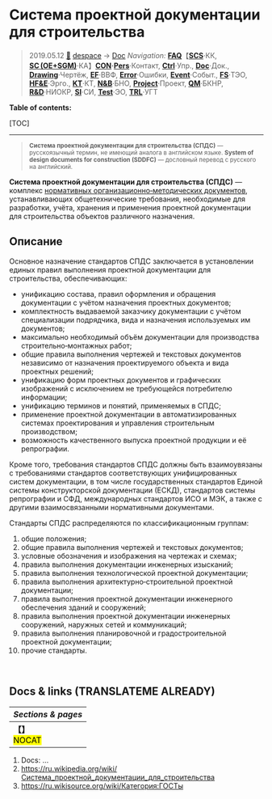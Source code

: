 # Система проектной документации для строительства
> 2019.05.12 [🚀](../../index/index.md) [despace](index.md) → [Doc](doc.md)
> *Navigation:*
> **[FAQ](faq.md)**【**[SCS](scs.md)**·КК, **[SC (OE+SGM)](sc.md)**·КА】**[CON](contact.md)·[Pers](person.md)**·Контакт, **[Ctrl](control.md)**·Упр., **[Doc](doc.md)**·Док., **[Drawing](drawing.md)**·Чертёж, **[EF](ef.md)**·ВВФ, **[Error](error.md)**·Ошибки, **[Event](event.md)**·Событ., **[FS](fs.md)**·ТЭО, **[HF&E](hfe.md)**·Эрго., **[KT](kt.md)**·КТ, **[N&B](nnb.md)**·БНО, **[Project](project.md)**·Проект, **[QM](qm.md)**·БКНР, **[R&D](rnd.md)**·НИОКР, **[SI](si.md)**·СИ, **[Test](test.md)**·ЭО, **[TRL](trl.md)**·УГТ

**Table of contents:**

[TOC]

---

> <small>**Система проектной документации для строительства (СПДС)** — русскоязычный термин, не имеющий аналога в английском языке. **System of design documents for construction (SDDFC)** — дословный перевод с русского на английский.</small>

**Система проектной документации для строительства (СПДС)** — комплекс [нормативных организационно‑методических документов](doc.md), устанавливающих общетехнические требования, необходимые для разработки, учёта, хранения и применения проектной документации для строительства объектов различного назначения.



## Описание
Основное назначение стандартов СПДС заключается в установлении единых правил выполнения проектной документации для строительства, обеспечивающих:

   - унификацию состава, правил оформления и обращения документации с учётом назначения проектных документов;
   - комплектность выдаваемой заказчику документации с учётом специализации подрядчика, вида и назначения используемых им документов;
   - максимально необходимый объём документации для производства строительно‑монтажных работ;
   - общие правила выполнения чертежей и текстовых документов независимо от назначения проектируемого объекта и вида проектных решений;
   - унификацию форм проектных документов и графических изображений с исключением не требующейся потребителю информации;
   - унификацию терминов и понятий, применяемых в СПДС;
   - применение проектной документации в автоматизированных системах проектирования и управления строительным производством;
   - возможность качественного выпуска проектной продукции и её репрографии.

Кроме того, требования стандартов СПДС должны быть взаимоувязаны с требованиями стандартов соответствующих унифицированных систем документации, в том числе государственных стандартов Единой системы конструкторской документации (ЕСКД), стандартов системы репрографии и СФД, международных стандартов ИСО и МЭК, а также с другими взаимосвязанными нормативными документами.

Стандарты СПДС распределяются по классификационным группам:

   1. общие положения;
   1. общие правила выполнения чертежей и текстовых документов;
   1. условные обозначения и изображения на чертежах и схемах;
   1. правила выполнения документации инженерных изысканий;
   1. правила выполнения технологической проектной документации;
   1. правила выполнения архитектурно‑строительной проектной документации;
   1. правила выполнения проектной документации инженерного обеспечения зданий и сооружений;
   1. правила выполнения проектной документации инженерных сооружений, наружных сетей и коммуникаций;
   1. правила выполнения планировочной и градостроительной проектной документации;
   1. прочие стандарты.



<p style="page-break-after:always"> </p>

## Docs & links (TRANSLATEME ALREADY)
|*Sections & pages*|
|:-|
|**【[](.md)】**<br> <mark>NOCAT</mark>|

   1. Docs: …
   1. <https://ru.wikipedia.org/wiki/Система_проектной_документации_для_строительства>
   1. <https://ru.wikisource.org/wiki/Категория:ГОСТы>
